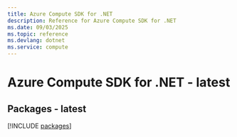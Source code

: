 ```yaml
---
title: Azure Compute SDK for .NET
description: Reference for Azure Compute SDK for .NET
ms.date: 09/03/2025
ms.topic: reference
ms.devlang: dotnet
ms.service: compute
---
```

# Azure Compute SDK for .NET - latest
## Packages - latest
[!INCLUDE [packages](compute-index.md)]